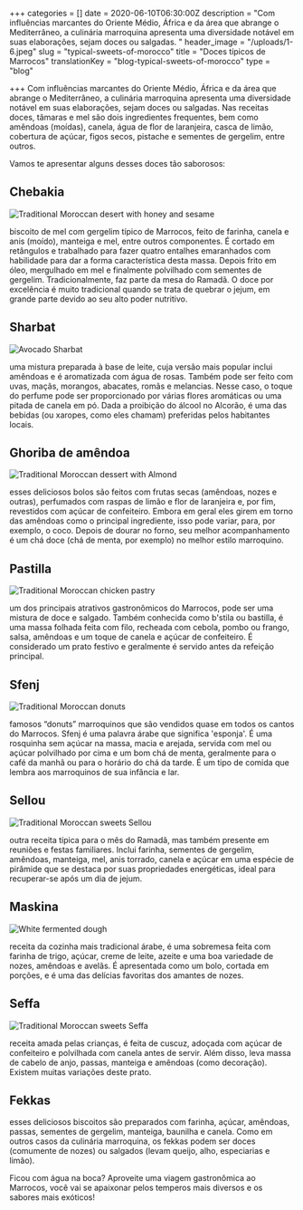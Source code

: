 +++
categories = []
date = 2020-06-10T06:30:00Z
description = "Com influências marcantes do Oriente Médio, África e da área que abrange o Mediterrâneo, a culinária marroquina apresenta uma diversidade notável em suas elaborações, sejam doces ou salgadas. "
header_image = "/uploads/1-6.jpeg"
slug = "typical-sweets-of-morocco"
title = "Doces típicos de Marrocos"
translationKey = "blog-typical-sweets-of-morocco"
type = "blog"

+++
Com influências marcantes do Oriente Médio, África e da área que abrange o Mediterrâneo, a culinária marroquina apresenta uma diversidade notável em suas elaborações, sejam doces ou salgadas. Nas receitas doces, tâmaras e mel são dois ingredientes frequentes, bem como amêndoas (moídas), canela, água de flor de laranjeira, casca de limão, cobertura de açúcar, figos secos, pistache e sementes de gergelim, entre outros.

Vamos te apresentar alguns desses doces tão saborosos:

## **Chebakia**

![Traditional Moroccan desert with honey and sesame](/uploads/chebakia5.jpg "Traditional Moroccan desert with honey and sesame")

biscoito de mel com gergelim típico de Marrocos, feito de farinha, canela e anis (moído), manteiga e mel, entre outros componentes. É cortado em retângulos e trabalhado para fazer quatro entalhes emaranhados com habilidade para dar a forma característica desta massa. Depois frito em óleo, mergulhado em mel e finalmente polvilhado com sementes de gergelim. Tradicionalmente, faz parte da mesa do Ramadã. O doce por excelência é muito tradicional quando se trata de quebrar o jejum, em grande parte devido ao seu alto poder nutritivo.

## **Sharbat**

![Avocado Sharbat](/uploads/4-2.jpeg "Avocado Sharbat")

uma mistura preparada à base de leite, cuja versão mais popular inclui amêndoas e é aromatizada com água de rosas. Também pode ser feito com uvas, maçãs, morangos, abacates, romãs e melancias. Nesse caso, o toque do perfume pode ser proporcionado por várias flores aromáticas ou uma pitada de canela em pó. Dada a proibição do álcool no Alcorão, é uma das bebidas (ou xaropes, como eles chamam) preferidas pelos habitantes locais.

## **Ghoriba de amêndoa**

![Traditional Moroccan dessert with Almond](/uploads/cookies-4595076_1280.jpg "Traditional Moroccan dessert with Almond")

esses deliciosos bolos são feitos com frutas secas (amêndoas, nozes e outras), perfumados com raspas de limão e flor de laranjeira e, por fim, revestidos com açúcar de confeiteiro. Embora em geral eles girem em torno das amêndoas como o principal ingrediente, isso pode variar, para, por exemplo, o coco. Depois de dourar no forno, seu melhor acompanhamento é um chá doce (chá de menta, por exemplo) no melhor estilo marroquino.

## **Pastilla**

![Traditional Moroccan chicken pastry](/uploads/5-10.jpg "Traditional Moroccan chicken pastry")

um dos principais atrativos gastronômicos do Marrocos, pode ser uma mistura de doce e salgado. Também conhecida como b'stila ou bastilla, é uma massa folhada feita com filo, recheada com cebola, pombo ou frango, salsa, amêndoas e um toque de canela e açúcar de confeiteiro. É considerado um prato festivo e geralmente é servido antes da refeição principal.

## **Sfenj**

![Traditional Moroccan donuts](/uploads/sfenj_sprinkled_with_sugar_and_served_on_a_plate.jpg "Traditional Moroccan donuts")

famosos “donuts” marroquinos que são vendidos quase em todos os cantos do Marrocos. Sfenj é uma palavra árabe que significa 'esponja'. É uma rosquinha sem açúcar na massa, macia e arejada, servida com mel ou açúcar polvilhado por cima e um bom chá de menta, geralmente para o café da manhã ou para o horário do chá da tarde. É um tipo de comida que lembra aos marroquinos de sua infância e lar.

## **Sellou**

![Traditional Moroccan sweets Sellou](/uploads/1024px-Sellou.jpeg "Traditional Moroccan sweets Sellou")

outra receita típica para o mês do Ramadã, mas também presente em reuniões e festas familiares. Inclui farinha, sementes de gergelim, amêndoas, manteiga, mel, anis torrado, canela e açúcar em uma espécie de pirâmide que se destaca por suas propriedades energéticas, ideal para recuperar-se após um dia de jejum.

## **Maskina**

![White fermented dough](/uploads/2-8.jpg "White fermented dough")

receita da cozinha mais tradicional árabe, é uma sobremesa feita com farinha de trigo, açúcar, creme de leite, azeite e uma boa variedade de nozes, amêndoas e avelãs. É apresentada como um bolo, cortada em porções, e é uma das delícias favoritas dos amantes de nozes.

## **Seffa**

![Traditional Moroccan sweets Seffa](/uploads/Seffa_(Maroc).jpg "Traditional Moroccan sweets Seffa")

receita amada pelas crianças, é feita de cuscuz, adoçada com açúcar de confeiteiro e polvilhada com canela antes de servir. Além disso, leva massa de cabelo de anjo, passas, manteiga e amêndoas (como decoração). Existem muitas variações deste prato.

## **Fekkas**

esses deliciosos biscoitos são preparados com farinha, açúcar, amêndoas, passas, sementes de gergelim, manteiga, baunilha e canela. Como em outros casos da culinária marroquina, os fekkas podem ser doces (comumente de nozes) ou salgados (levam queijo, alho, especiarias e limão).

Ficou com água na boca? Aproveite uma viagem gastronômica ao Marrocos, você vai se apaixonar pelos temperos mais diversos e os sabores mais exóticos!